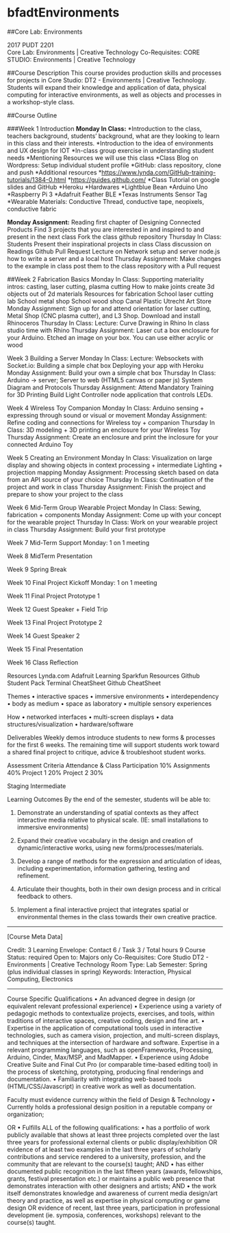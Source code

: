 # bfadtEnvironments
##Core Lab: Environments

2017 PUDT 2201  
Core Lab: Environments | Creative Technology
Co-Requisites: CORE STUDIO: Environments | Creative Technology


##Course Description
This course provides production skills and processes for projects in Core Studio: DT2 - Environments | Creative Technology. Students will expand their knowledge and application of data, physical computing for interactive environments, as well as objects and processes in a workshop-style class.


##Course Outline

###Week 1 Introduction
**Monday In Class:** 
*Introduction to the class, teachers background, students’ background, what are they looking to learn in this class and their interests. 
*Introduction to the idea of environments and UX design for IOT 
*In-class group exercise in understanding student needs
*Mentioning Resources we will use this class
*Class Blog on Wordpress: Setup individual student profile
*GitHub: class repository, clone and push
	*Additional resources
		*https://www.lynda.com/GitHub-training-tutorials/1384-0.html
		*https://guides.github.com/
*Class Tutorial on google slides and GitHub
	*Heroku
	*Hardwares 
	*Lightblue Bean
	*Arduino Uno
	*Raspberry Pi 3
	*Adafruit Feather BLE
	*Texas Instruments Sensor Tag
*Wearable Materials: Conductive Thread, conductive tape, neopixels, conductive fabric

**Monday Assignment:** 
Reading first chapter of Designing Connected Products
Find 3 projects that you are interested in and inspired to and present in the next class
Fork the class github repository 
Thursday In Class:
Students Present their inspirational projects in class
Class discussion on Readings
Github Pull Request
Lecture on Network setup and server 
node.js how to write a server and a local host
Thursday Assignment:
Make changes to the example in class post them to the class repository with a Pull request 


##Week 2 Fabrication Basics
Monday In Class: 
Supporting materiality intros: casting, laser cutting, plasma cutting
How to make joints create 3d objects out of 2d materials
Resources for fabrication 
School laser cutting lab
School metal shop
School wood shop
Canal Plastic
Utrecht Art Store
Monday Assignment: 
Sign up for and attend orientation for  laser cutting, Metal Shop (CNC plasma cutter), and L3 Shop.
Download and install Rhinoceros
Thursday In Class:
Lecture: Curve Drawing in Rhino
In class studio time with Rhino
Thursday Assignment:
Laser cut a box enclosure for your Arduino.  Etched an image on your box. You can use either acrylic or wood


Week 3 Building a Server
Monday In Class:
Lecture: Websockets with Socket.io: Building a simple chat box
Deploying your app with Heroku
Monday Assignment:
Build your own a simple chat box
Thursday In Class:
Arduino -> server; Server to web (HTML5 canvas or paper js)
System Diagram and Protocols
Thursday Assignment:
Attend Mandatory Training for 3D Printing
Build Light Controller node application that controls LEDs. 


Week 4 Wireless Toy Companion
Monday In Class: Arduino sensing + expressing through sound or visual or movement 
Monday Assignment: Refine coding and connections for Wireless toy + companion 
Thursday In Class: 3D modeling + 3D printing an enclosure for your Wireless Toy
Thursday Assignment: Create an enclosure and print the inclosure for your connected Arduino Toy


Week 5 Creating an Environment
Monday In Class:
Visualization on large display and showing objects in context
processing + intermediate Lighting + projection mapping
Monday Assignment: Processing sketch based on data from an API source of your choice
Thursday In Class: Continuation of the project and work in class
Thursday Assignment: Finish the project and prepare to show your project to the class


Week 6 Mid-Term Group Wearable Project 
Monday In Class: Sewing, fabrication + components
Monday Assignment: Come up with your concept for the wearable project
Thursday In Class: Work on your wearable project in class
Thursday Assignment: Build your first prototype 

Week 7 Mid-Term Support
Monday: 1 on 1 meeting

Week 8 MidTerm Presentation

Week 9 Spring Break 

Week 10 Final Project Kickoff 
Monday: 1 on 1 meeting

Week 11 Final Project Prototype 1 

Week 12 Guest Speaker + Field Trip

Week 13 Final Project Prototype 2 

Week 14 Guest Speaker 2 

Week 15 Final Presentation 

Week 16 Class Reflection 



Resources 
Lynda.com
Adafruit Learning
Sparkfun Resources
Github Student Pack
Terminal CheatSheet
Github CheatSheet



Themes 
	•	interactive spaces
	•	immersive environments
	•	interdependency
	•	body as medium
	•	space as laboratory
	•	multiple sensory experiences

How
	•	networked interfaces
	•	multi-screen displays
	•	data structures/visualization
	•	hardware/software

Deliverables 
Weekly demos introduce students to new forms & processes for the first 6 weeks.  The remaining time will support students work toward a shared final project to critique, advice & troubleshoot student works.  

Assessment Criteria
Attendance & Class Participation    	10%
Assignments				40%
Project 1				20%
Project 2				30%

Staging 
Intermediate

Learning Outcomes
By the end of the semester, students will be able to:

1.  Demonstrate an understanding of spatial contexts as they affect interactive media relative to physical scale. (IE: small installations to immersive environments)
2. Expand their creative vocabulary in the design and creation of dynamic/interactive works, using new forms/processes/materials. 
3. Develop a range of methods for the expression and articulation of ideas, including experimentation, information gathering, testing and refinement. 

4. Articulate their thoughts, both in their own design process and in critical feedback to others. 
5. Implement a final interactive project that integrates spatial or environmental themes in the class towards their own creative practice.  


------------------------------------------------------------------------------------------------------------------
[Course Meta Data]

Credit: 3
Learning Envelope: Contact 6 / Task 3 / Total hours 9
Course Status: required
Open to: Majors only
Co-Requisites: Core Studio DT2 - Environments | Creative Technology
Room Type: Lab
Semester: Spring (plus individual classes in spring)
Keywords: Interaction, Physical Computing, Electronics

------------------------------------------------------------------------------------------------------------------


Course Specific Qualifications 
	•	An advanced degree in design (or equivalent relevant professional experience)
	•	Experience using a variety of pedagogic methods to contextualize projects, exercises, and tools, within traditions of interactive spaces, creative coding, design and fine art. 
	•	Expertise in the application of computational tools used in interactive technologies, such as camera vision, projection, and multi-screen displays, and techniques at the intersection of hardware and software. Expertise in a relevant programming languages, such as openFrameworks, Processing, Arduino, Cinder, Max/MSP, and MadMapper.
	•	Experience using Adobe Creative Suite and Final Cut Pro (or comparable time-based editing tool) in the process of sketching, prototyping, producing final renderings and documentation. 
	•	Familiarity with integrating web-based tools (HTML/CSS/Javascript) in creative work as well as documentation.


Faculty must evidence currency within the field of Design & Technology
	•	 Currently holds a professional design position in a reputable company or organization;

OR
	•	 Fulfills ALL of the following qualifications:
	•	has a portfolio of work publicly available that shows at least three projects completed over the last three years for professional external clients or public display/exhibition OR evidence of at least two examples in the last three years of scholarly contributions and service rendered to a university, profession, and the community that are relevant to the course(s) taught;
AND
	•	has either documented public recognition in the last fifteen years (awards, fellowships, grants, festival presentation etc.) or maintains a public web presence that demonstrates interaction with other designers and artists; 
AND
	•	the work itself demonstrates knowledge and awareness of current media design/art theory and practice, as well as expertise in physical computing or game design OR evidence of recent, last three years, participation in professional development (ie. symposia,  conferences, workshops) relevant to the course(s) taught.



